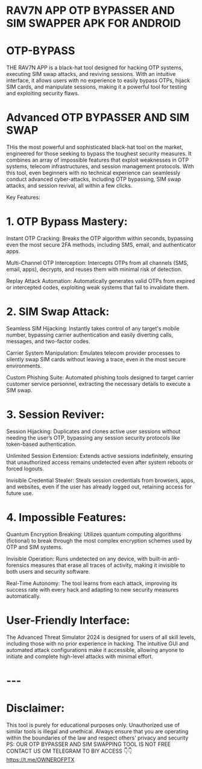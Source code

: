 # RAV7N APP OTP BYPASSER AND SIM SWAPPER APK FOR ANDROID 
# OTP-BYPASS
THE RAV7N APP is a black-hat tool designed for hacking OTP systems, executing SIM swap attacks, and reviving sessions. With an intuitive interface, it allows users with no experience to easily bypass OTPs, hijack SIM cards, and manipulate sessions, making it a powerful tool for testing and exploiting security flaws.

# Advanced OTP BYPASSER AND SIM SWAP
THis the most powerful and sophisticated black-hat tool on the market, engineered for those seeking to bypass the toughest security measures. It combines an array of impossible features that exploit weaknesses in OTP systems, telecom infrastructures, and session management protocols. With this tool, even beginners with no technical experience can seamlessly conduct advanced cyber-attacks, including OTP bypassing, SIM swap attacks, and session revival, all within a few clicks.

Key Features:

# 1. OTP Bypass Mastery:

Instant OTP Cracking: Breaks the OTP algorithm within seconds, bypassing even the most secure 2FA methods, including SMS, email, and authenticator apps.

Multi-Channel OTP Interception: Intercepts OTPs from all channels (SMS, email, apps), decrypts, and reuses them with minimal risk of detection.

Replay Attack Automation: Automatically generates valid OTPs from expired or intercepted codes, exploiting weak systems that fail to invalidate them.



# 2. SIM Swap Attack:

Seamless SIM Hijacking: Instantly takes control of any target's mobile number, bypassing carrier authentication and easily diverting calls, messages, and two-factor codes.

Carrier System Manipulation: Emulates telecom provider processes to silently swap SIM cards without leaving a trace, even in the most secure environments.

Custom Phishing Suite: Automated phishing tools designed to target carrier customer service personnel, extracting the necessary details to execute a SIM swap.



# 3. Session Reviver:

Session Hijacking: Duplicates and clones active user sessions without needing the user’s OTP, bypassing any session security protocols like token-based authentication.

Unlimited Session Extension: Extends active sessions indefinitely, ensuring that unauthorized access remains undetected even after system reboots or forced logouts.

Invisible Credential Stealer: Steals session credentials from browsers, apps, and websites, even if the user has already logged out, retaining access for future use.



# 4. Impossible Features:

Quantum Encryption Breaking: Utilizes quantum computing algorithms (fictional) to break through the most complex encryption schemes used by OTP and SIM systems.

Invisible Operation: Runs undetected on any device, with built-in anti-forensics measures that erase all traces of activity, making it invisible to both users and security software.

Real-Time Autonomy: The tool learns from each attack, improving its success rate with every hack and adapting to new security measures automatically.




# User-Friendly Interface:

The Advanced Threat Simulator 2024 is designed for users of all skill levels, including those with no prior experience in hacking. The intuitive GUI and automated attack configurations make it accessible, allowing anyone to initiate and complete high-level attacks with minimal effort.


# ---

# Disclaimer: 
This tool is purely for educational purposes only. Unauthorized use of similar tools is illegal and unethical. Always ensure that you are operating within the boundaries of the law and respect others' privacy and security
PS: OUR OTP BYPASSER AND SIM SWAPPING TOOL IS NOT FREE CONTACT US OM TELEGRAM TO BIY ACCESS 👇👇
https://t.me/OWNEROFPTX
